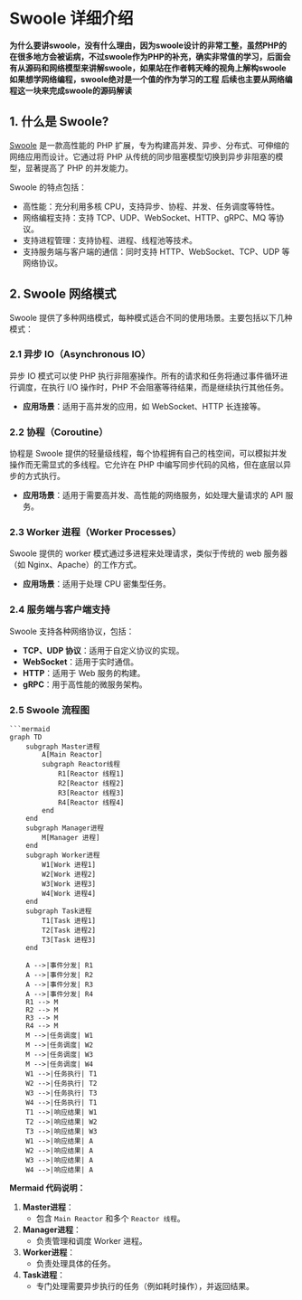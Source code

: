 # Swoole 详细介绍
**为什么要讲swoole，没有什么理由，因为swoole设计的非常工整，虽然PHP的在很多地方会被诟病，不过swoole作为PHP的补充，确实非常值的学习，后面会有从源码和网络模型来讲解swoole，如果站在作者韩天峰的视角上解构swoole**
**如果想学网络编程，swoole绝对是一个值的作为学习的工程**
**后续也主要从网络编程这一块来完成swoole的源码解读**


## 1. 什么是 Swoole?

[Swoole](https://www.swoole.co.uk/) 是一款高性能的 PHP 扩展，专为构建高并发、异步、分布式、可伸缩的网络应用而设计。它通过将 PHP 从传统的同步阻塞模型切换到异步非阻塞的模型，显著提高了 PHP 的并发能力。

Swoole 的特点包括：
- 高性能：充分利用多核 CPU，支持异步、协程、并发、任务调度等特性。
- 网络编程支持：支持 TCP、UDP、WebSocket、HTTP、gRPC、MQ 等协议。
- 支持进程管理：支持协程、进程、线程池等技术。
- 支持服务端与客户端的通信：同时支持 HTTP、WebSocket、TCP、UDP 等网络协议。

## 2. Swoole 网络模式

Swoole 提供了多种网络模式，每种模式适合不同的使用场景。主要包括以下几种模式：

### 2.1 异步 IO（Asynchronous IO）
异步 IO 模式可以使 PHP 执行非阻塞操作。所有的请求和任务将通过事件循环进行调度，在执行 I/O 操作时，PHP 不会阻塞等待结果，而是继续执行其他任务。

- **应用场景**：适用于高并发的应用，如 WebSocket、HTTP 长连接等。

### 2.2 协程（Coroutine）
协程是 Swoole 提供的轻量级线程，每个协程拥有自己的栈空间，可以模拟并发操作而无需显式的多线程。它允许在 PHP 中编写同步代码的风格，但在底层以异步的方式执行。

- **应用场景**：适用于需要高并发、高性能的网络服务，如处理大量请求的 API 服务。

### 2.3 Worker 进程（Worker Processes）
Swoole 提供的 worker 模式通过多进程来处理请求，类似于传统的 web 服务器（如 Nginx、Apache）的工作方式。

- **应用场景**：适用于处理 CPU 密集型任务。

### 2.4 服务端与客户端支持
Swoole 支持各种网络协议，包括：
- **TCP、UDP 协议**：适用于自定义协议的实现。
- **WebSocket**：适用于实时通信。
- **HTTP**：适用于 Web 服务的构建。
- **gRPC**：用于高性能的微服务架构。

### 2.5 Swoole 流程图
```mermaid
```mermaid
graph TD
    subgraph Master进程
        A[Main Reactor]
        subgraph Reactor线程
            R1[Reactor 线程1]
            R2[Reactor 线程2]
            R3[Reactor 线程3]
            R4[Reactor 线程4]
        end
    end
    subgraph Manager进程
        M[Manager 进程]
    end
    subgraph Worker进程
        W1[Work 进程1]
        W2[Work 进程2]
        W3[Work 进程3]
        W4[Work 进程4]
    end
    subgraph Task进程
        T1[Task 进程1]
        T2[Task 进程2]
        T3[Task 进程3]
    end
    
    A -->|事件分发| R1
    A -->|事件分发| R2
    A -->|事件分发| R3
    A -->|事件分发| R4
    R1 --> M
    R2 --> M
    R3 --> M
    R4 --> M
    M -->|任务调度| W1
    M -->|任务调度| W2
    M -->|任务调度| W3
    M -->|任务调度| W4
    W1 -->|任务执行| T1
    W2 -->|任务执行| T2
    W3 -->|任务执行| T3
    W4 -->|任务执行| T1
    T1 -->|响应结果| W1
    T2 -->|响应结果| W2
    T3 -->|响应结果| W3
    W1 -->|响应结果| A
    W2 -->|响应结果| A
    W3 -->|响应结果| A
    W4 -->|响应结果| A

```

**Mermaid 代码说明：**
1. **Master进程**：
    - 包含 `Main Reactor` 和多个 `Reactor 线程`。
2. **Manager进程**：
    - 负责管理和调度 Worker 进程。
3. **Worker进程**：
    - 负责处理具体的任务。
4. **Task进程**：
    - 专门处理需要异步执行的任务（例如耗时操作），并返回结果。



